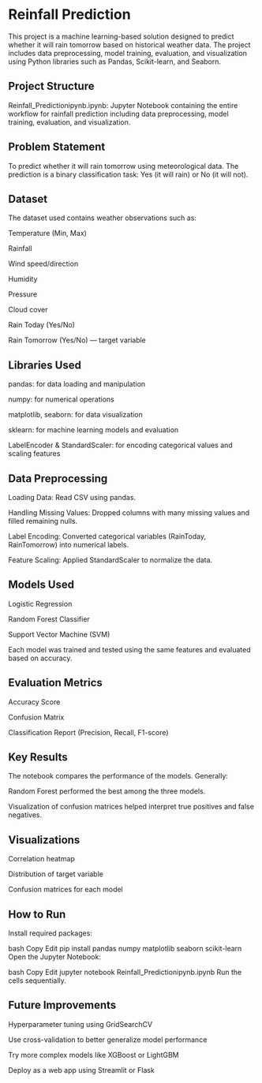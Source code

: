 # Reinfall Prediction

This project is a machine learning-based solution designed to predict whether it will rain tomorrow based on historical weather data. The project includes data preprocessing, model training, evaluation, and visualization using Python libraries such as Pandas, Scikit-learn, and Seaborn.

## Project Structure
Reinfall_Predictionipynb.ipynb: Jupyter Notebook containing the entire workflow for rainfall prediction including data preprocessing, model training, evaluation, and visualization.

## Problem Statement
To predict whether it will rain tomorrow using meteorological data. The prediction is a binary classification task: Yes (it will rain) or No (it will not).

## Dataset
The dataset used contains weather observations such as:

Temperature (Min, Max)

Rainfall

Wind speed/direction

Humidity

Pressure

Cloud cover

Rain Today (Yes/No)

Rain Tomorrow (Yes/No) — target variable

## Libraries Used
pandas: for data loading and manipulation

numpy: for numerical operations

matplotlib, seaborn: for data visualization

sklearn: for machine learning models and evaluation

LabelEncoder & StandardScaler: for encoding categorical values and scaling features

## Data Preprocessing
Loading Data: Read CSV using pandas.

Handling Missing Values: Dropped columns with many missing values and filled remaining nulls.

Label Encoding: Converted categorical variables (RainToday, RainTomorrow) into numerical labels.

Feature Scaling: Applied StandardScaler to normalize the data.

## Models Used
Logistic Regression

Random Forest Classifier

Support Vector Machine (SVM)

Each model was trained and tested using the same features and evaluated based on accuracy.

## Evaluation Metrics
Accuracy Score

Confusion Matrix

Classification Report (Precision, Recall, F1-score)

## Key Results
The notebook compares the performance of the models. Generally:

Random Forest performed the best among the three models.

Visualization of confusion matrices helped interpret true positives and false negatives.

## Visualizations
Correlation heatmap

Distribution of target variable

Confusion matrices for each model

## How to Run
Install required packages:

bash
Copy
Edit
pip install pandas numpy matplotlib seaborn scikit-learn
Open the Jupyter Notebook:

bash
Copy
Edit
jupyter notebook Reinfall_Predictionipynb.ipynb
Run the cells sequentially.

## Future Improvements
Hyperparameter tuning using GridSearchCV

Use cross-validation to better generalize model performance

Try more complex models like XGBoost or LightGBM

Deploy as a web app using Streamlit or Flask
